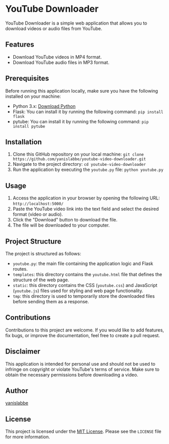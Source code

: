 # YouTube Downloader

YouTube Downloader is a simple web application that allows you to download videos or audio files from YouTube.

## Features

- Download YouTube videos in MP4 format.
- Download YouTube audio files in MP3 format.

## Prerequisites

Before running this application locally, make sure you have the following installed on your machine:

- Python 3.x: [Download Python](https://www.python.org/downloads/)
- Flask: You can install it by running the following command: `pip install flask`
- pytube: You can install it by running the following command: `pip install pytube`

## Installation

1. Clone this GitHub repository on your local machine: `git clone https://github.com/yanislabbe/youtube-video-downloader.git`
2. Navigate to the project directory: `cd youtube-video-downloader`
3. Run the application by executing the `youtube.py` file: `python youtube.py`

## Usage

1. Access the application in your browser by opening the following URL: `http://localhost:5000/`
2. Paste the YouTube video link into the text field and select the desired format (video or audio).
3. Click the "Download" button to download the file.
4. The file will be downloaded to your computer.

## Project Structure

The project is structured as follows:

- `youtube.py`: the main file containing the application logic and Flask routes.
- `templates`: this directory contains the `youtube.html` file that defines the structure of the web page.
- `static`: this directory contains the CSS (`youtube.css`) and JavaScript (`youtube.js`) files used for styling and web page functionality.
- `tmp`: this directory is used to temporarily store the downloaded files before sending them as a response.

## Contributions

Contributions to this project are welcome. If you would like to add features, fix bugs, or improve the documentation, feel free to create a pull request.

## Disclaimer

This application is intended for personal use and should not be used to infringe on copyright or violate YouTube's terms of service. Make sure to obtain the necessary permissions before downloading a video.

## Author

[yanislabbe](https://github.com/yanislabbe)

## License

This project is licensed under the [MIT License](https://opensource.org/licenses/MIT). Please see the `LICENSE` file for more information.